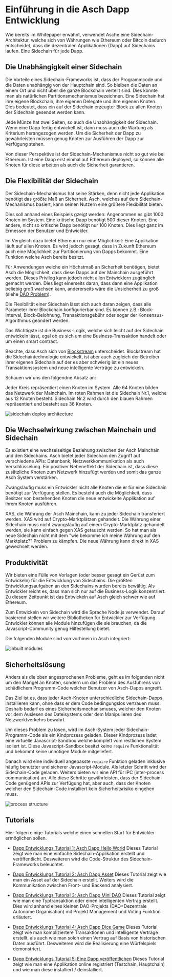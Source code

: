# Einführung in die Asch Dapp Entwicklung
Wie bereits im Whitepaper erwähnt, verwendet Asche eine Sidechain-Architektur, welche sich von Währungen wie Ethereum oder Bitcoin dadurch entscheidet, dass die dezentralen Applikationen (Dapp) auf Sidechains laufen. Eine Sidechain für jede Dapp.

## Die Unabhängigkeit einer Sidechain

Die Vorteile eines Sidechain-Frameworks ist, dass der Programmcode und die Daten unabhängig von der Hauptchain sind. So bleiben die Daten an einem Ort und nicht über die ganze Blockchain verteilt sind. Dies könnte man als natürlichen Partitionsmechanismus bezeichnen. 
Eine Sidechain hat ihre eigene Blockchain, ihre eigenen Delegate und ihre eigenen Knoten. Dies bedeutet, dass ein auf der Sidechain erzeugter Block zu allen Knoten der Sidechain gesendet werden kann.

Jede Münze hat zwei Seiten, so auch die Unabhängigkeit der Sidechain. Wenn eine Dapp fertig entwickelt ist, dann muss auch die Wartung als Kriterium herangezogen werden. Um die Sicherheit der Dapp zu gewährleisten müssen genug Knoten zur Ausführen der Dapp zur Verfügung stehen.

Von dieser Perspektive ist der Sidechain-Mechanismus nicht so gut wie bei Ethereum. Ist eine Dapp erst einmal auf Ethereum deployed, so können alle Knoten für diese arbeiten als auch die Sicherheit garantieren.


## Die Flexibilität der Sidechain

Der Sidechain-Mechanismus hat seine Stärken, denn nicht jede Applikation benötigt das größte Maß an Sicherheit. Asch, welches auf dem Sidechain-Mechanismus basiert, kann seinen Nutzern eine größere Flexibilität bieten.

Dies soll anhand eines Beispiels gzeigt werden: Angenommen es gibt 1000 Knoten im System. Eine kritische Dapp benötigt 500 dieser Knoten. Eine andere, nicht so kritische Dapp benötigt nur 100 Knoten. Dies liegt ganz im Ermessen der Benutzer und Entwickler.

Im Vergleich dazu bietet Ethereum nur eine Möglichkeit: Eine Applikation läuft auf allen Knoten. Es wird jedoch gesagt, dass in Zukunft Ethereum auch eine Möglichkeit zur Partitionierung von Dapps bekommt. Eine Funktion welche Asch bereits besitzt.

Für Anwendungen welche ein Höchstmaß an Sicherheit benötigen, bietet Asch die Möglichkeit, dass diese Dapps auf der Mainchain ausgeführt werden. Dieses Privileg kann jedoch nicht allen Entwicklern zugänglich gemacht werden. Dies liegt einerseits daran, dass dann eine Applikation beliebig groß wachsen kann, andererseits wäre die Unsicherheit zu groß (siehe [DAO Problem](https://en.wikipedia.org/wiki/The_DAO_(organization)#Risks)).

Die Flexibilität einer Sidechain lässt sich auch daran zeigen, dass alle Parameter ihrer Blockchain konfigurierbar sind. Es können z.B.: Block-Interval, Block-Belohnung, Transaktionsgebühr oder sogar der Konsensus-Algorithmus geändert werden.


Das Wichtigste ist die Business-Logik, welche sich leicht auf der Sidechain entwickeln lässt, egal ob es sich um eine Business-Transaktion handelt oder um einen smart contract. 

Beachte, dass Asch sich von [Blockstream](https://en.wikipedia.org/wiki/Blockstream) unterscheidet. Blockstream hat die Sidechaintechnologie entwickelt, ist aber auch zugleich der Betreiber ihrer eigenen Sidechain auf der es aber schwierig ist ein neues Transaktionssystem und neue intelligente Verträge zu entwickeln.

Schauen wir uns den folgendne Absatz an:

Jeder Kreis repräsentiert einen Knoten im System. Alle 64 Knoten bilden das Netzwerk der Mainchain. Im roten Rahmen ist die Sidechain Nr.1, welche aus 12 Knoten besteht. Sidechain Nr.2 wird durch den blauen Rahmen repräsentiert und besteht aus 36 Knoten.

![sidechain deploy architecture](./assets/sidechain-deploy.png)

## Die Wechselwirkung zwischen Mainchain und Sidechain

Es existiert eine wechselseitige Beziehung zwischen der Asch Mainchain und den Sidechains. Asch bietet jeder Sidechain den Zugriff auf verschiedene APIs: Datenbank, Netzwerkkommunikation als auch Verschlüsselung. Ein positiver Nebeneffekt der Sidechain ist, dass diese zusätzliche Knoten zum Netzwerk hinzufügt werden und somit das ganze Asch System verstärken.

Zwangsläufig muss ein Entwickler nicht alle Knoten die er für eine Sidechain benötigt zur Verfügung stellen. Es besteht auch die Möglichkeit, dass Besitzer von bestehenden Knoten die neue entwickelte Applikation auf ihrem Knoten ausführen.

XAS, die Währung der Asch Mainchain, kann zu jeder Sidechain transferiert werden. XAS wird auf Crypto-Marktplätzen gehandelt. Die Währung einer Sidechain muss nicht zwangsläufig auf einem Crypto-Marktplatz gehandelt werden, sie kann einfach gegen XAS getauscht werden. So hat man als neue Sidechain nicht mit dem "wie bekomme ich meine Währung auf den Marktplatz?" Problem zu kämpfen. Die neue Währung kann direkt in XAS gewechselt werden.

## Produktivität

Wir bieten eine Fülle von Vorlagen (oder besser gesagt ein Gerüst zum Entwickeln) für die Entwicklung von Sidechains. Die größten Entwicklungsaufgaben an den Sidechains wurden bereits bewältig. Als Entwickler reicht es, dass man sich nur auf die Business-Logik konzentriert. Zu diesem Zeitpunkt ist das Entwickeln auf Asch gleich schwer wie auf Ethereum.

Zum Entwickeln von Sidechain wird die Sprache Node.js verwendet. Darauf basierend stellen wir weitere Bibliotheken für Entwickler zur Verfügung. Entwickler können alle Module hinzufügen die sie brauchen, da die Javascript-Community genug Hilfestellung bietet.


Die folgenden Module sind von vorhinein in Asch integriert:

![inbuilt modules](./assets/inbuilt-modules.png)

## Sicherheitslösung

Anders als die oben angesprochenen Probleme, geht es im folgenden nicht um den Mangel an Knoten, sondern um das Problem des Ausführens von schädlichem Programm-Code welcher Benutzer von Asch-Dapps angreift.

Das Ziel ist es, dass jeder Asch-Knoten unterschiedliche Sidechain-Dapps installieren kann, ohne dass er dem Code bedingungslos vertrauen muss. Deshalb bedarf es eines Sicherheitsmechanismuses, welcher den Knoten vor dem Auslesen des Dateisystems oder dem Manipulieren des Netzwerktverkehrs bewahrt.

Um dieses Problem zu lösen, wird im Asch-System jeder Sidechain-Programm-Code als ein Kindprozess geladen. Dieser Kindprozess ladet eine virtuelle Javascript-Sandbox welche komplett vom restlichen System isoliert ist. Diese Javascript-Sandbox besitzt keine `require` Funktionalität und bekommt keine unnötigen Module mitgeliefert.

Danach wird eine individuell angepasste `require` Funktion geladen inklusive häufig benutzter und sicherer Javascript-Module. Als letzter Schritt wird der Sidechain-Code geladen. Weiters bieten wir eine API für IPC (inter-process communication) an. Alle diese Schritte gewährleisten, dass der Sidechain-Code genügend APIs zur Verfügung hat, aber auch, dass der Knoten welcher den Sidechain-Code installiert kein Sicherheitsrisiko eingehen muss.

![process structure](./assets/process-structure.png)

## Tutorials

Hier folgen einige Tutorials welche einen schnellen Start für Entwickler ermöglichen sollen.

- [Dapp Entwicklungs Tutorial 1: Asch Dapp Hello World](./dapp_docs/1_hello_en.md)
	Dieses Tutorial zeigt wie man eine einfache Sidechain-Applikation erstellt und veröffentlicht. Desweiteren wird die Code-Struktur des Sidechain-Frameworks beleuchtet.

- [Dapp Entwicklungs Tutorial 2: Asch Dapp Asset](./dapp_docs/2_asset_en.md)
	Dieses Tutorial zeigt wie man ein Asset auf der Sidechain erstellt. Weiters wird die Kommunikation zwischen Front- und Backend analysiert.

- [Dapp Entwicklungs Tutorial 3: Asch Dapp Mini DAO](./dapp_docs/3_mini_dao_en.md)
	Dieses Tutorial zeigt wie man eine Typtransaktion oder einen intelligenten Vertrag erstellt. Dies wird anhand eines kleinen DAO-Projekts (DAO=Dezentrale Autonome Organisation) mit Projekt Management und Voting Funktion erläutert.

- [Dapp Entwicklungs Tutorial 4: Asch Dapp Dice Game](./dapp_docs/4_dice_game_en.md)
	Dieses Tutorial zeigt wie man kompliziertere Transaktionen und intelligente Verträge erstellt, als auch wie man solch einen Vertrag auf Basis von historischen Daten ausführt. Desweiteren wird die Realisierung eine Würfelspiels demonstriert.

- [Dapp Entwicklungs Tutorial 5: Eine Dapp veröffentlichen](./dapp_docs/5_dapp_publish_en.md)
	Dieses Tutorial zeigt wie man eine Applikation online registriert (Testchain, Hauptchain) und wie man diese installiert / deinstalliert.

